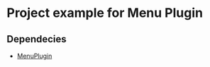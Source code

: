 # Project example for Menu Plugin

## Dependecies
- [MenuPlugin](https://github.com/ArtemIyX/HumMenuPlugin)
